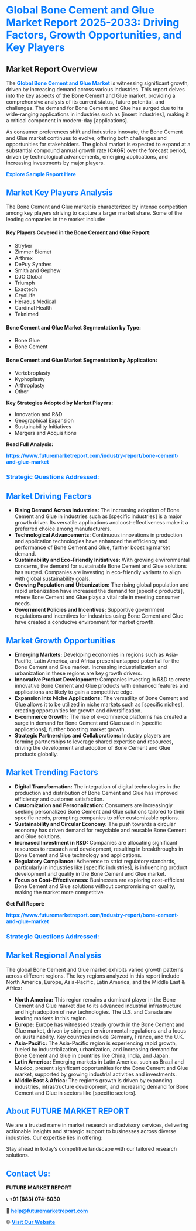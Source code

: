 <h1 style="color: #007BFF;">Global Bone Cement and Glue Market Report 2025-2033: Driving Factors, Growth Opportunities, and Key Players</h1>

<section id="overview">
<h2>Market Report Overview</h2>
<p>The <a href="https://www.futuremarketreport.com/industry-report/bone-cement-and-glue-market" style="color: #007BFF; text-decoration: none;"><strong>Global Bone Cement and Glue Market</strong></a> is witnessing significant growth, driven by increasing demand across various industries. This report delves into the key aspects of the Bone Cement and Glue market, providing a comprehensive analysis of its current status, future potential, and challenges. The demand for Bone Cement and Glue has surged due to its wide-ranging applications in industries such as [insert industries], making it a critical component in modern-day [applications].</p>
<p>As consumer preferences shift and industries innovate, the Bone Cement and Glue market continues to evolve, offering both challenges and opportunities for stakeholders. The global market is expected to expand at a substantial compound annual growth rate (CAGR) over the forecast period, driven by technological advancements, emerging applications, and increasing investments by major players.</p>
</section>

<section id="overview">
<p><a href="https://www.futuremarketreport.com/request-sample/reportId=103527" style="color: #007BFF; text-decoration: none;"><strong>Explore Sample Report Here</strong></a></p>
</section>

<section id="key-players">
<h2 style="color: #007BFF;">Market Key Players Analysis</h2>
<p>The Bone Cement and Glue market is characterized by intense competition among key players striving to capture a larger market share. Some of the leading companies in the market include:</p>
<h4>Key Players Covered in the Bone Cement and Glue Report:</h4>
<ul><li>Stryker</li><li>Zimmer Biomet</li><li>Arthrex</li><li>DePuy Synthes</li><li>Smith and Gephew</li><li>DJO Global</li><li>Triumph</li><li>Exactech</li><li>CryoLife</li><li>Heraeus Medical</li><li>Cardinal Health</li><li>Teknimed</li></ul>
<h4>Bone Cement and Glue Market Segmentation by Type:</h4>
<ul><li>Bone Glue</li><li>Bone Cement</li></ul>

<h4>Bone Cement and Glue Market Segmentation by Application:</h4>
<ul><li>Vertebroplasty</li><li>Kyphoplasty</li><li>Arthroplasty</li><li>Other</li></ul>
<p><strong>Key Strategies Adopted by Market Players:</strong></p>
<ul>
<li>Innovation and R&D</li>
<li>Geographical Expansion</li>
<li>Sustainability Initiatives</li>
<li>Mergers and Acquisitions</li>
</ul>
</section>

<section>
<p><strong>Read Full Analysis: </strong></p><a href="https://www.futuremarketreport.com/industry-report/bone-cement-and-glue-market" style="color: #007BFF; text-decoration: none;"><strong>https://www.futuremarketreport.com/industry-report/bone-cement-and-glue-market</strong></a>
<h3 style="color: #007BFF;">Strategic Questions Addressed:</h3>
</section>

<section id="driving-factors">
<h2 style="color: #007BFF;">Market Driving Factors</h2>
<ul>
<li><strong>Rising Demand Across Industries:</strong> The increasing adoption of Bone Cement and Glue in industries such as [specific industries] is a major growth driver. Its versatile applications and cost-effectiveness make it a preferred choice among manufacturers.</li>
<li><strong>Technological Advancements:</strong> Continuous innovations in production and application technologies have enhanced the efficiency and performance of Bone Cement and Glue, further boosting market demand.</li>
<li><strong>Sustainability and Eco-Friendly Initiatives:</strong> With growing environmental concerns, the demand for sustainable Bone Cement and Glue solutions has surged. Companies are investing in eco-friendly variants to align with global sustainability goals.</li>
<li><strong>Growing Population and Urbanization:</strong> The rising global population and rapid urbanization have increased the demand for [specific products], where Bone Cement and Glue plays a vital role in meeting consumer needs.</li>
<li><strong>Government Policies and Incentives:</strong> Supportive government regulations and incentives for industries using Bone Cement and Glue have created a conducive environment for market growth.</li>
</ul>
</section>

<section id="growth-opportunities">
<h2 style="color: #007BFF;">Market Growth Opportunities</h2>
<ul>
<li><strong>Emerging Markets:</strong> Developing economies in regions such as Asia-Pacific, Latin America, and Africa present untapped potential for the Bone Cement and Glue market. Increasing industrialization and urbanization in these regions are key growth drivers.</li>
<li><strong>Innovative Product Development:</strong> Companies investing in R&D to create innovative Bone Cement and Glue products with enhanced features and applications are likely to gain a competitive edge.</li>
<li><strong>Expansion into Niche Applications:</strong> The versatility of Bone Cement and Glue allows it to be utilized in niche markets such as [specific niches], creating opportunities for growth and diversification.</li>
<li><strong>E-commerce Growth:</strong> The rise of e-commerce platforms has created a surge in demand for Bone Cement and Glue used in [specific applications], further boosting market growth.</li>
<li><strong>Strategic Partnerships and Collaborations:</strong> Industry players are forming partnerships to leverage shared expertise and resources, driving the development and adoption of Bone Cement and Glue products globally.</li>
</ul>
</section>

<section id="trending-factors">
<h2 style="color: #007BFF;">Market Trending Factors</h2>
<ul>
<li><strong>Digital Transformation:</strong> The integration of digital technologies in the production and distribution of Bone Cement and Glue has improved efficiency and customer satisfaction.</li>
<li><strong>Customization and Personalization:</strong> Consumers are increasingly seeking personalized Bone Cement and Glue solutions tailored to their specific needs, prompting companies to offer customizable options.</li>
<li><strong>Sustainability and Circular Economy:</strong> The push towards a circular economy has driven demand for recyclable and reusable Bone Cement and Glue solutions.</li>
<li><strong>Increased Investment in R&D:</strong> Companies are allocating significant resources to research and development, resulting in breakthroughs in Bone Cement and Glue technology and applications.</li>
<li><strong>Regulatory Compliance:</strong> Adherence to strict regulatory standards, particularly in industries like [specific industries], is influencing product development and quality in the Bone Cement and Glue market.</li>
<li><strong>Focus on Cost-Effectiveness:</strong> Businesses are exploring cost-efficient Bone Cement and Glue solutions without compromising on quality, making the market more competitive.</li>
</ul>
</section>

<section>
<p><strong>Get Full Report: </strong></p><a href="https://www.futuremarketreport.com/industry-report/bone-cement-and-glue-market" style="color: #007BFF; text-decoration: none;"><strong>https://www.futuremarketreport.com/industry-report/bone-cement-and-glue-market</strong></a>
<h3 style="color: #007BFF;">Strategic Questions Addressed:</h3>
</section>


<section id="regional-analysis">
<h2 style="color: #007BFF;">Market Regional Analysis</h2>
<p>The global Bone Cement and Glue market exhibits varied growth patterns across different regions. The key regions analyzed in this report include North America, Europe, Asia-Pacific, Latin America, and the Middle East & Africa:</p>
<ul>
<li><strong>North America:</strong> This region remains a dominant player in the Bone Cement and Glue market due to its advanced industrial infrastructure and high adoption of new technologies. The U.S. and Canada are leading markets in this region.</li>
<li><strong>Europe:</strong> Europe has witnessed steady growth in the Bone Cement and Glue market, driven by stringent environmental regulations and a focus on sustainability. Key countries include Germany, France, and the U.K.</li>
<li><strong>Asia-Pacific:</strong> The Asia-Pacific region is experiencing rapid growth, fueled by industrialization, urbanization, and increasing demand for Bone Cement and Glue in countries like China, India, and Japan.</li>
<li><strong>Latin America:</strong> Emerging markets in Latin America, such as Brazil and Mexico, present significant opportunities for the Bone Cement and Glue market, supported by growing industrial activities and investments.</li>
<li><strong>Middle East & Africa:</strong> The region’s growth is driven by expanding industries, infrastructure development, and increasing demand for Bone Cement and Glue in sectors like [specific sectors].</li>
</ul>
</section>

<footer>
<h2 style="color: #007BFF;">About FUTURE MARKET REPORT</h2>
<p>We are a trusted name in market research and advisory services, delivering actionable insights and strategic support to businesses across diverse industries. Our expertise lies in offering:</p>

<p>Stay ahead in today’s competitive landscape with our tailored research solutions.</p>

<h2 style="color: #007BFF;">Contact Us:</h2>
<p><strong>FUTURE MARKET REPORT</strong></p>
<p>📞 <strong>+91 (883) 074-8030</strong></p>
<p>📧 <strong><a href="mailto:help@futuremarketreport.com" style="color: #007BFF;">help@futuremarketreport.com</a></strong></p>
<p>🌐 <strong><a href="https://www.futuremarketreport.com/" style="color: #007BFF;">Visit Our Website</a></strong></p>
</footer>